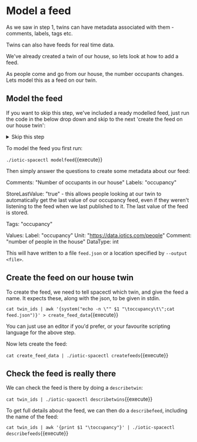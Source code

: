 # Model a feed

As we saw in step 1, twins can have metadata associated with them - comments, labels, tags etc.

Twins can also have feeds for real time data.

We've already created a twin of our house, so lets look at how to add a feed.

As people come and go from our house, the number occupants changes. Lets model this as a feed on our twin.

## Model the feed

If you want to skip this step, we've included a ready modelled feed, just run the code in the below drop down and skip to the next 'create the feed on our house twin':

<details>
<summary>Skip this step</summary>
<br>
`cp example-feed.json feed.json`{{execute}}
</details>

To model the feed you first run:

`./iotic-spacectl modelfeed`{{execute}}

Then simply answer the questions to create some metadata about our feed:

Comments: "Number of occupants in our house"
Labels: "occupancy"

StoreLastValue: "true" - this allows people looking at our twin to automatically get the last value of our occupancy feed,
even if they weren't listening to the feed when we last published to it. The last value of the feed is stored.

Tags: "occupancy"

Values:
Label: "occupancy"
Unit: "https://data.iotics.com/people"
Comment: "number of people in the house"
DataType: int

This will have written to a file `feed.json` or a location specified by `--output <file>`.

## Create the feed on our house twin

To create the feed, we need to tell spacectl which twin, and give the feed a name. It expects these, along with the json, to be given in stdin.

`cat twin_ids | awk '{system("echo -n \"" $1 "\toccupancy\t\";cat feed.json")}' > create_feed_data`{{execute}}

You can just use an editor if you'd prefer, or your favourite scripting language for the above step.

Now lets create the feed:

`cat create_feed_data | ./iotic-spacectl createfeeds`{{execute}}

## Check the feed is really there

We can check the feed is there by doing a `describetwin`:

`cat twin_ids | ./iotic-spacectl describetwins`{{execute}}

To get full details about the feed, we can then do a `describefeed`, including the name of the feed:

`cat twin_ids | awk '{print $1 "\toccupancy"}' | ./iotic-spacectl describefeeds`{{execute}}
